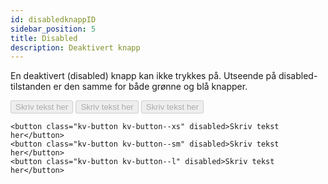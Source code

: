 ```yaml
---
id: disabledknappID
sidebar_position: 5
title: Disabled
description: Deaktivert knapp
---
```



En deaktivert (disabled) knapp kan ikke trykkes på. Utseende på disabled-tilstanden er den samme for både grønne og blå knapper. 

<div class="buttons--section">
<button class="kv-button kv-button--xs" disabled>Skriv tekst her</button>
<button class="kv-button kv-button--sm" disabled>Skriv tekst her</button>
<button class="kv-button kv-button--l" disabled>Skriv tekst her</button>
</div>

```markup 
<button class="kv-button kv-button--xs" disabled>Skriv tekst her</button>
<button class="kv-button kv-button--sm" disabled>Skriv tekst her</button>
<button class="kv-button kv-button--l" disabled>Skriv tekst her</button>
```